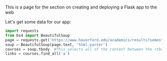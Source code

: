 This is a page for the section on creating and deploying a Flask app to the web 


Let's get some data for our app: 
```python 
import requests
from bs4 import BeautifulSoup
page = requests.get('https://www.haverford.edu/academics/results?semester%5B0%5D=fall_2019&college%5B0%5D=bryn_mawr&college%5B1%5D=haverford&college%5B2%5D=swarthmore&page=2&per_page=50')
soup = BeautifulSoup(page.text, 'html.parser')
courses = soup.tbody  #This selects all of the content between the <tbody> </tbody> tags
links = courses.find_all('a')

```
